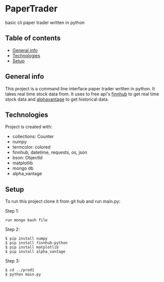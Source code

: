 # PaperTrader

basic cli paper trader written in python

## Table of contents
* [General info](#general-info)
* [Technologies](#technologies)
* [Setup](#setup)

## General info
This project is a command line interface paper trader written in python. It takes real time stock data from. It uses to free api's [finnhub](https://finnhub.io/) to get real time stock data and [alphavantage](https://www.alphavantage.co) to get historical data.
	
## Technologies
Project is created with:
* collections: Counter 
* numpy 
* termcolor: colored
* finnhub, datetime, requests, os, json
* bson: ObjectId
* matplotlib
* mongo db
* alpha_vantage
	
## Setup
To run this project clone it from git hub and run main.py:

Step 1:
```
run mongo bash file
```
Step 2:
```
$ pip install numpy
$ pip install finnhub-python
$ pip install matplotlib
$ pip install alpha_vantage
```
Step 3:
```
$ cd ../prod1
$ python main.py
```